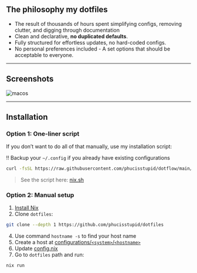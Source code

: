 
## The philosophy my dotfiles

- The result of thousands of hours spent simplifying configs, removing clutter, and digging through documentation
- Clean and declarative, **no duplicated defaults**.
- Fully structured for effortless updates, no hard-coded configs.
- No personal preferences included - A set options that should be acceptable to everyone.

---

## Screenshots

![macos](https://github.com/user-attachments/assets/8399116d-52ee-459c-babe-5082771559be)

---

## Installation

### Option 1: One-liner script

If you don’t want to do all of that manually, use my installation script:

‼️ Backup your `~/.config` if you already have existing configurations

```bash
curl -fsSL https://raw.githubusercontent.com/phucisstupid/dotflow/main/nix.sh | sh -s
```

> See the script here: [nix.sh](https://github.com/phucisstupid/dotflow/blob/main/nix.sh)

### Option 2: Manual setup

1. [Install Nix](https://github.com/DeterminateSystems/nix-installer)
2. Clone `dotfiles`:

```bash
git clone --depth 1 https://github.com/phucisstupid/dotfiles
```

4. Use command `hostname -s` to find your host name
5. Create a host at [configurations/`<system>`/`<hostname>`](./configurations)
6. Update [config.nix](./config.nix)
7. Go to `dotfiles` path and run:

```bash
nix run
```
